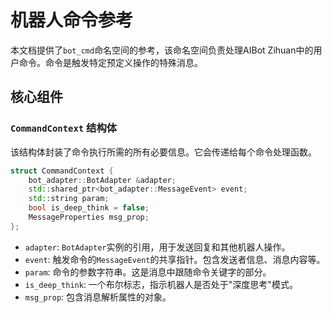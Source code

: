 # 机器人命令参考

本文档提供了`bot_cmd`命名空间的参考，该命名空间负责处理AIBot Zihuan中的用户命令。命令是触发特定预定义操作的特殊消息。

## 核心组件

### `CommandContext` 结构体

该结构体封装了命令执行所需的所有必要信息。它会传递给每个命令处理函数。

```cpp
struct CommandContext {
    bot_adapter::BotAdapter &adapter;
    std::shared_ptr<bot_adapter::MessageEvent> event;
    std::string param;
    bool is_deep_think = false;
    MessageProperties msg_prop;
};
```

- `adapter`: `BotAdapter`实例的引用，用于发送回复和其他机器人操作。
- `event`: 触发命令的`MessageEvent`的共享指针。包含发送者信息、消息内容等。
- `param`: 命令的参数字符串。这是消息中跟随命令关键字的部分。
- `is_deep_think`: 一个布尔标志，指示机器人是否处于"深度思考"模式。
- `msg_prop`: 包含消息解析属性的对象。